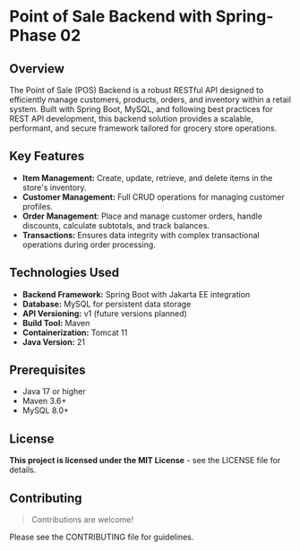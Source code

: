 # Point of Sale Backend with Spring- Phase 02

## Overview
The Point of Sale (POS) Backend is a robust RESTful API designed to efficiently manage customers, products, orders, and inventory within a retail system. Built with Spring Boot, MySQL, and following best practices for REST API development, this backend solution provides a scalable, performant, and secure framework tailored for grocery store operations.

## Key Features

- **Item Management:** Create, update, retrieve, and delete items in the store's inventory.
- **Customer Management:** Full CRUD operations for managing customer profiles.
- **Order Management**: Place and manage customer orders, handle discounts, calculate subtotals, and track balances.
- **Transactions:** Ensures data integrity with complex transactional operations during order processing.

## Technologies Used

- **Backend Framework:** Spring Boot with Jakarta EE integration
- **Database:** MySQL for persistent data storage
- **API Versioning:** v1 (future versions planned)
- **Build Tool:** Maven
- **Containerization:** Tomcat 11
- **Java Version:** 21

## Prerequisites

- Java 17 or higher
- Maven 3.6+
- MySQL 8.0+

## License
**This project is licensed under the MIT License** - see the LICENSE file for details.

## Contributing

> Contributions are welcome!

 Please see the CONTRIBUTING file for guidelines.

